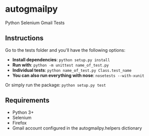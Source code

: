 # autogmailpy
Python Selenium Gmail Tests

## Instructions
Go to the tests folder and you'll have the following options:
- **Install dependencies**: `python setup.py install`
- **Run with**: `python -m unittest name_of_test.py`
- **Individual tests**: `python name_of_test.py Class.test_name`
- **You can also run everything with nose**: `nosetests --with-xunit`

Or simply run the package: `python setup.py test`

## Requirements

- Python 3+
- Selenium
- Firefox
- Gmail account configured in the autogmailpy.helpers dictionary
